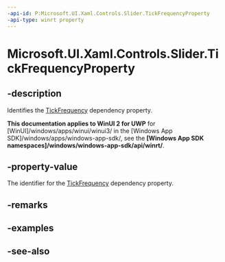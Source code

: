 ```yaml
---
-api-id: P:Microsoft.UI.Xaml.Controls.Slider.TickFrequencyProperty
-api-type: winrt property
---
```


<!-- Property syntax
public Windows.UI.Xaml.DependencyProperty TickFrequencyProperty { get; }
-->

# Microsoft.UI.Xaml.Controls.Slider.TickFrequencyProperty

## -description
Identifies the [TickFrequency](slider_tickfrequency.md) dependency property.

**This documentation applies to WinUI 2 for UWP** for [WinUI]/windows/apps/winui/winui3/ in the [Windows App SDK]/windows/apps/windows-app-sdk/, see the **[Windows App SDK namespaces]/windows/windows-app-sdk/api/winrt/**.

## -property-value
The identifier for the [TickFrequency](slider_tickfrequency.md) dependency property.

## -remarks

## -examples

## -see-also
